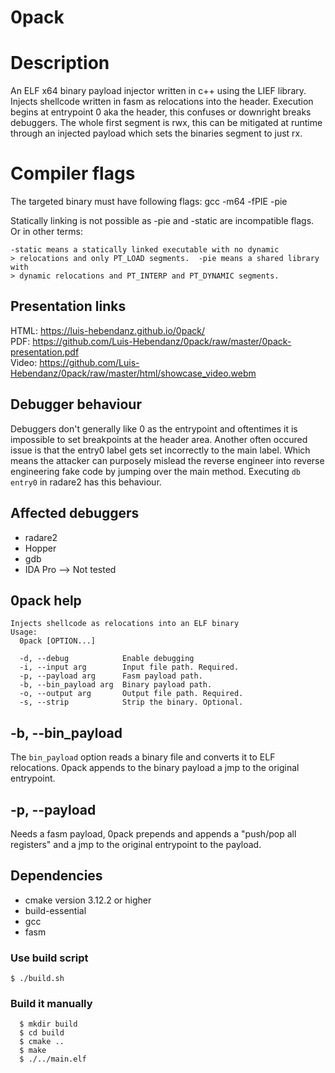 0pack
================================================

# Description
An ELF x64 binary payload injector written in c++ using the LIEF library.
Injects shellcode written in fasm as relocations into the header.
Execution begins at entrypoint 0 aka the header, this confuses or downright breaks debuggers.
The whole first segment is rwx, this can be mitigated at runtime through an injected payload which sets the binaries segment to just rx.

# Compiler flags
The targeted binary must have following flags:
gcc -m64 -fPIE -pie

Statically linking is not possible as -pie and -static are incompatible flags.
Or in other terms:
```
-static means a statically linked executable with no dynamic
> relocations and only PT_LOAD segments.  -pie means a shared library with
> dynamic relocations and PT_INTERP and PT_DYNAMIC segments.
```

## Presentation links
HTML: https://luis-hebendanz.github.io/0pack/  
PDF: https://github.com/Luis-Hebendanz/0pack/raw/master/0pack-presentation.pdf  
Video: https://github.com/Luis-Hebendanz/0pack/raw/master/html/showcase_video.webm

## Debugger behaviour
Debuggers don't generally like 0 as the entrypoint and oftentimes it is impossible to set breakpoints at the header area.
Another often occured issue is that the entry0 label gets set incorrectly to the main label.
Which means the attacker can purposely mislead the reverse engineer into reverse engineering fake code by jumping over the main method.
Executing `db entry0` in radare2 has this behaviour.


## Affected debuggers
* radare2
* Hopper
* gdb
* IDA Pro --> Not tested

## 0pack help
```
Injects shellcode as relocations into an ELF binary
Usage:
  0pack [OPTION...]

  -d, --debug            Enable debugging
  -i, --input arg        Input file path. Required.
  -p, --payload arg      Fasm payload path.
  -b, --bin_payload arg  Binary payload path.
  -o, --output arg       Output file path. Required.
  -s, --strip            Strip the binary. Optional.
```

## -b, --bin_payload
The `bin_payload` option reads a binary file and converts it to ELF relocations.
0pack appends to the binary payload a jmp to the original entrypoint.


## -p, --payload
Needs a fasm payload,
0pack prepends and appends a "push/pop all registers"
and a jmp to the original entrypoint to the payload.


## Dependencies
* cmake
  version 3.12.2 or higher
* build-essential
* gcc
* fasm


### Use build script
`
    $ ./build.sh
`

### Build it manually
```
  $ mkdir build
  $ cd build
  $ cmake ..
  $ make
  $ ./../main.elf
```


